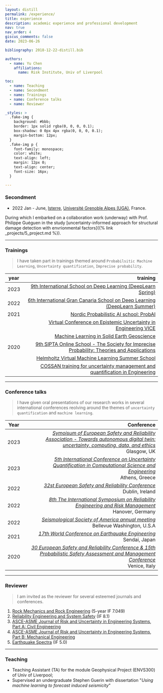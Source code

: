 ```yaml
---
layout: distill
permalink: /experience/
title: experience
description: academic experience and professional development
nav: true
nav_order: 4
giscus_comments: false
date: 2023-06-26

bibliography: 2018-12-22-distill.bib

authors:
  - name: Yu Chen
    affiliations:
      name: Risk Institute, Univ of Liverpool

toc:
  - name: Teaching
  - name: Secondment
  - name: Trainings 
  - name: Conference talks
  - name: Reviewer

_styles: >
  .fake-img {
    background: #bbb;
    border: 1px solid rgba(0, 0, 0, 0.1);
    box-shadow: 0 0px 4px rgba(0, 0, 0, 0.1);
    margin-bottom: 12px;
  }
  .fake-img p {
    font-family: monospace;
    color: white;
    text-align: left;
    margin: 12px 0;
    text-align: center;
    font-size: 16px;
  }

---
```


### Secondment

- 2022 Jan - June, <a href="https://www.isterre.fr/">Isterre</a>, <a href="https://www.univ-grenoble-alpes.fr/">Université Grenoble Alpes (UGA)</a>, France. 

During which I embarked on a collaboration work (underway) with Prof. Philippe Guéguen in the study [uncertainty-informed approach for structural damage detection with envrionmental factors]({% link _projects/5_project.md %}).

***

### Trainings

> I have taken part in trainings themed around `Probabilsitic Machine Learning`, `Uncertainty quantification`, `Imprecise probability`.

| year          | training      | 
| ------------- | -------------:| 
| 2023          | [9th International School on Deep Learning (DeepLearn Spring)](https://deeplearn.irdta.eu/2023sp/)| 
| 2022          | [6th International Gran Canaria School on Deep Learning (DeepLearn Summer)](https://deeplearn.irdta.eu/2022su/)| 
| 2021          | [Nordic Probabilistic AI school: ProbAI](https://probabilistic.ai/) | 
|               | [Virtual Conference on Epistemic Uncertainty in Engineering VICE](https://riskinstitute.uk/events/vice/)| 
|               | [Machine Learning in Solid Earth Geoscience](https://web.cvent.com/event5c47c644-a0e3-4632-9736-4db8c04f4601/summary)| 
| 2020          | [9th SIPTA Online School - The Society for Imprecise Probability: Theories and Applications](https://school20.sipta.org/)| 
|               | [Helmholtz Virtual Machine Learning Summer School](https://www.helmholtz-hida.de/en/events/helmholtz-virtual-ml-summer-school-2020/)| 
|               | [COSSAN training for uncertainty management and quantification in Engineering](https://cossan.co.uk/training/training_UoL_2020.php)| 

***

### Conference talks

> I have given oral presentations of our research works in several international conferences reolving around the themes of `uncertainty quantification` and `machine learning`.

| Year          | Conference           |
| ------------- | --------------------:|
| 2023          | *[Symoisum of European Safety and Reliability Association - Towards autonomous digital twin: uncertainty, computing, data, and ethics](https://sites.google.com/view/esra-digital-twins/home?authuser=0)*<br />Glasgow, UK |
| 2023          | *[5th International Conference on Uncertainty Quantification in Computational Science and Engineering](https://2023.uncecomp.org/)*<br />Athens, Greece |
| 2022          | *[32st European Safety and Reliability Conference](https://www.esrel2022.com/)*<br />Dublin, Ireland |
| 2022          | *[8th The International Symposium on Reliability Engineering and Risk Management](https://isrerm.org/)*<br />Hanover, Germany |
| 2022          | *[Seismological Society of America annual meeting](https://www.seismosoc.org/events/event/ssa-annual-meeting-2022/)*<br />Bellevue Washington, U.S.A |
| 2021          | *[17th World Conference on Earthquake Engineering](https://www.jaee.gr.jp/jp/event/wcee/)*<br />Sendai, Japan |
| 2020          | *[30 European Safety and Reliability Conference & 15th Probabilistic Safety Assessment and Management Conference](https://www.rpsonline.com.sg/proceedings/esrel2020/)*<br />Venice, Italy |

***

### Reviewer

> I am invited as the reviewer for several esteemed journals and conferences.

1. [Rock Mechanics and Rock Engineering](https://www.springer.com/journal/603) (5-year IF 7.049)
2. [Reliability Engineering and System Safety](https://www.sciencedirect.com/journal/reliability-engineering-and-system-safety) (IF 8.1)
3. [ASCE-ASME Journal of Risk and Uncertainty in Engineering Systems, Part A: Civil Engineering](https://ascelibrary.org/journal/ajrua6)
4. [ASCE-ASME Journal of Risk and Uncertainty in Engineering Systems, Part B: Mechanical Engineering](https://ascelibrary.org/journal/ajrub7)
5. [Earthquake Spectra](https://journals.sagepub.com/home/EQS) (IF 5.0)

***

### Teaching

- Teaching Assistant (TA) for the module Geophysical Project (ENVS300) of Univ of Liverpool;
- Supervised an undergraduate Stephen Guerin with dissertation "_Using machine learning to forecast induced seismicity_"





